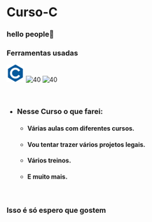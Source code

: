 # Curso-C
### hello people👋

###  Ferramentas usadas 
  
<img src="https://raw.githubusercontent.com/devicons/devicon/master/icons/c/c-plain.svg" alt="40" width="40" height="40" style="max - width:100%;"></img>
<img src="https://user-images.githubusercontent.com/674621/71187801-14e60a80-2280-11ea-94c9-e56576f76baf.png" alt="40" width="40" height="40" style="max - width:100%;"></img>
<img src="https://img1.daumcdn.net/thumb/R1280x0/?scode=mtistory2&fname=https%3A%2F%2Fblog.kakaocdn.net%2Fdn%2FAqSF4%2FbtqPgGEMzQ5%2FYa6HYD77SRMmzi8dsDhSU1%2Fimg.png" alt="40" width="40" height="40" style="max - width:100%;"></img> <br>
    
<br>

* ### Nesse Curso o que farei:
    * #### Várias aulas com diferentes cursos.
    * #### Vou tentar trazer vários projetos legais.
    * #### Vários treinos.
    * #### E muito mais.


    <br>

### Isso é só espero que gostem    